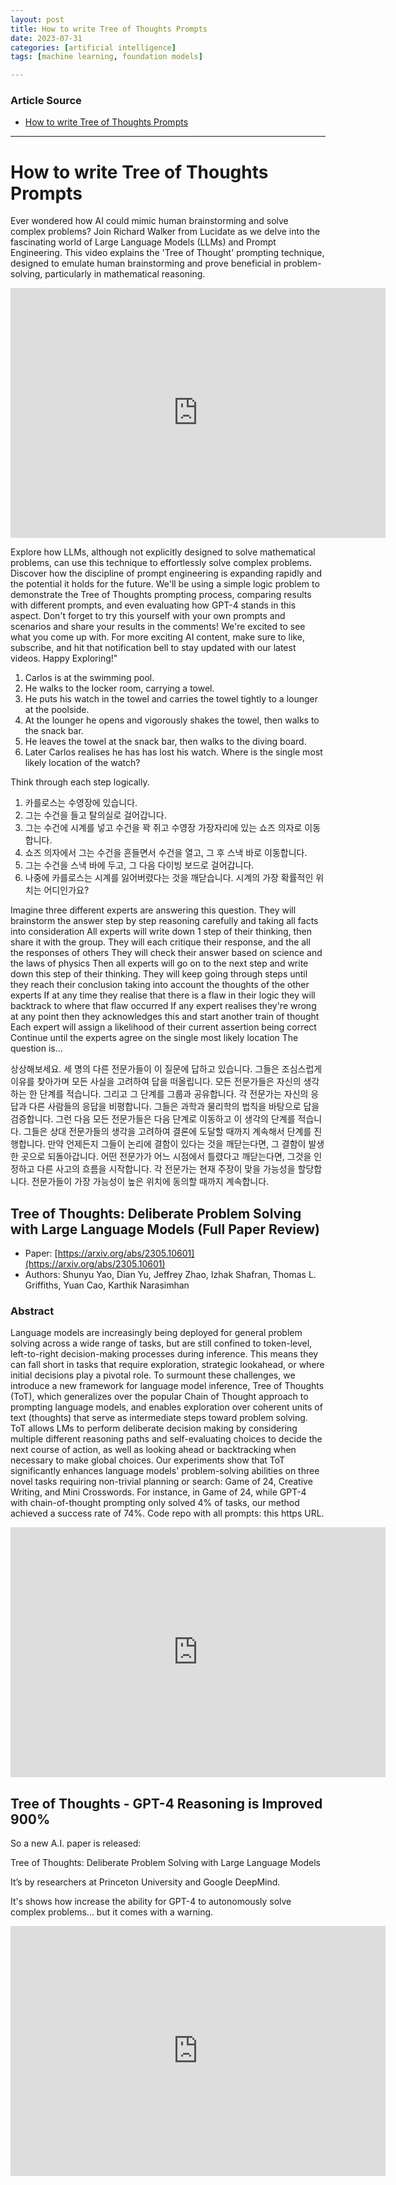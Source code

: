 ```yaml
---
layout: post
title: How to write Tree of Thoughts Prompts
date: 2023-07-31
categories: [artificial intelligence]
tags: [machine learning, foundation models]

---
```


### Article Source

* [How to write Tree of Thoughts Prompts](https://www.youtube.com/watch?v=2lnW1PSB2_g)


---


# How to write Tree of Thoughts Prompts

Ever wondered how AI could mimic human brainstorming and solve complex problems? Join Richard Walker from Lucidate as we delve into the fascinating world of Large Language Models (LLMs) and Prompt Engineering. This video explains the 'Tree of Thought' prompting technique, designed to emulate human brainstorming and prove beneficial in problem-solving, particularly in mathematical reasoning.

<iframe width="600" height="400" src="https://www.youtube.com/embed/2lnW1PSB2_g" title="YouTube video player" frameborder="0" allow="accelerometer; autoplay; clipboard-write; encrypted-media; gyroscope; picture-in-picture; web-share" allowfullscreen></iframe>

Explore how LLMs, although not explicitly designed to solve mathematical problems, can use this technique to effortlessly solve complex problems. Discover how the discipline of prompt engineering is expanding rapidly and the potential it holds for the future.
We'll be using a simple logic problem to demonstrate the Tree of Thoughts prompting process, comparing results with different prompts, and even evaluating how GPT-4 stands in this aspect.
Don't forget to try this yourself with your own prompts and scenarios and share your results in the comments! We're excited to see what you come up with. For more exciting AI content, make sure to like, subscribe, and hit that notification bell to stay updated with our latest videos. Happy Exploring!"


1. Carlos is at the swimming pool.
2. He walks to the locker room, carrying a towel.
3. He puts his watch in the towel and carries the towel tightly to a lounger at the poolside.
4. At the lounger he opens and vigorously shakes the towel, then walks to the snack bar.
5. He leaves the towel at the snack bar, then walks to the diving board.
6. Later Carlos realises he has has lost his watch. Where is the single most likely location of the watch?


Think through each step logically.

1. 카를로스는 수영장에 있습니다.
2. 그는 수건을 들고 탈의실로 걸어갑니다.
3. 그는 수건에 시계를 넣고 수건을 꽉 쥐고 수영장 가장자리에 있는 쇼즈 의자로 이동합니다.
4. 쇼즈 의자에서 그는 수건을 흔들면서 수건을 열고, 그 후 스낵 바로 이동합니다.
5. 그는 수건을 스낵 바에 두고, 그 다음 다이빙 보드로 걸어갑니다.
6. 나중에 카를로스는 시계를 잃어버렸다는 것을 깨닫습니다. 시계의 가장 확률적인 위치는 어디인가요?

Imagine three different experts are answering this question.
They will brainstorm the answer step by step reasoning carefully and taking all facts into consideration
All experts will write down 1 step of their thinking,
then share it with the group.
They will each critique their response, and the all the responses of others
They will check their answer based on science and the laws of physics
Then all experts will go on to the next step and write down this step of their thinking.
They will keep going through steps until they reach their conclusion taking into account the thoughts of the other experts
If at any time they realise that there is a flaw in their logic they will backtrack to where that flaw occurred 
If any expert realises they're wrong at any point then they acknowledges this and start another train of thought
Each expert will assign a likelihood of their current assertion being correct
Continue until the experts agree on the single most likely location
The question is...

상상해보세요. 세 명의 다른 전문가들이 이 질문에 답하고 있습니다.
그들은 조심스럽게 이유를 찾아가며 모든 사실을 고려하여 답을 떠올립니다.
모든 전문가들은 자신의 생각하는 한 단계를 적습니다.
그리고 그 단계를 그룹과 공유합니다.
각 전문가는 자신의 응답과 다른 사람들의 응답을 비평합니다.
그들은 과학과 물리학의 법칙을 바탕으로 답을 검증합니다.
그런 다음 모든 전문가들은 다음 단계로 이동하고 이 생각의 단계를 적습니다.
그들은 상대 전문가들의 생각을 고려하여 결론에 도달할 때까지 계속해서 단계를 진행합니다.
만약 언제든지 그들이 논리에 결함이 있다는 것을 깨닫는다면, 그 결함이 발생한 곳으로 되돌아갑니다.
어떤 전문가가 어느 시점에서 틀렸다고 깨닫는다면, 그것을 인정하고 다른 사고의 흐름을 시작합니다.
각 전문가는 현재 주장이 맞을 가능성을 할당합니다.
전문가들이 가장 가능성이 높은 위치에 동의할 때까지 계속합니다.

## Tree of Thoughts: Deliberate Problem Solving with Large Language Models (Full Paper Review)

* Paper: [https://arxiv.org/abs/2305.10601](https://arxiv.org/abs/2305.10601)
* Authors: Shunyu Yao, Dian Yu, Jeffrey Zhao, Izhak Shafran, Thomas L. Griffiths, Yuan Cao, Karthik Narasimhan


### Abstract

Language models are increasingly being deployed for general problem solving across a wide range of tasks, but are still confined to token-level, left-to-right decision-making processes during inference. This means they can fall short in tasks that require exploration, strategic lookahead, or where initial decisions play a pivotal role. To surmount these challenges, we introduce a new framework for language model inference, Tree of Thoughts (ToT), which generalizes over the popular Chain of Thought approach to prompting language models, and enables exploration over coherent units of text (thoughts) that serve as intermediate steps toward problem solving. ToT allows LMs to perform deliberate decision making by considering multiple different reasoning paths and self-evaluating choices to decide the next course of action, as well as looking ahead or backtracking when necessary to make global choices. Our experiments show that ToT significantly enhances language models' problem-solving abilities on three novel tasks requiring non-trivial planning or search: Game of 24, Creative Writing, and Mini Crosswords. For instance, in Game of 24, while GPT-4 with chain-of-thought prompting only solved 4% of tasks, our method achieved a success rate of 74%. Code repo with all prompts: this https URL.


<iframe width="600" height="400" src="https://www.youtube.com/embed/ut5kp56wW_4" title="YouTube video player" frameborder="0" allow="accelerometer; autoplay; clipboard-write; encrypted-media; gyroscope; picture-in-picture; web-share" allowfullscreen></iframe>


## Tree of Thoughts - GPT-4 Reasoning is Improved 900%

So a new A.I. paper is released:

Tree of Thoughts: Deliberate Problem Solving with Large Language Models

It’s by researchers at Princeton University and Google DeepMind.

It's shows how increase the ability for GPT-4 to autonomously solve complex problems... but it comes with a warning.


<iframe width="600" height="400" src="https://www.youtube.com/embed/BrjAt-wvEXI" title="YouTube video player" frameborder="0" allow="accelerometer; autoplay; clipboard-write; encrypted-media; gyroscope; picture-in-picture; web-share" allowfullscreen></iframe>